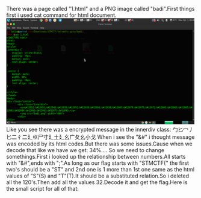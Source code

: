 There was a page called "1.html" and a PNG image called "badi".First things first i used cat command for html document.
<img src="cat_output.png" width="500">
Like you see there was a encrypted message in the innerdiv class:
&#12051;&#12052;&#12045;&#12035;&#12052;&#12038;&#12091;&#12038;&#12085;&#12078;&#12075;&#12072;&#12085;&#12063;&#12085;&#12083;&#12084;&#12065;&#12083;&#12073;&#12093;
When i see the "&#" i thought message was encoded by its html codes.But there was some issues.Cause when we decode that like we have we get:
34%....
So we need to change somethings.First i looked up the relationship between numbers.All starts with "&#",ends with ";".As long as our flag starts with "STMCTF{" the first two's should be a "ST" and 2nd one is 1 more than 1st one same as the html values of "S"(&#83;) and "T"(&#84;).It should be a substituted relation.So i deleted all the 120's.Then add all the values 32.Decode it and get the flag.Here is the small script for all of that:

